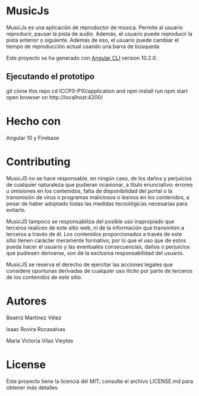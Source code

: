 # MusicJs

MusicJs es una aplicación de reproductor de música. Permite al usuario reproducir, pausar la pista de audio. Además, el usuario puede reproducir la pista anterior o siguiente. Además de eso, el usuario puede cambiar el tiempo de reproducción actual usando una barra de búsqueda

Este  proyecto se ha generado con  [Angular CLI](https://github.com/angular/angular-cli) version 10.2.0.

## Ejecutando el prototipo

git clone this repo
cd ICCP0-P10/application and npm install
run npm start
open browser on http://localhost:4200/

# Hecho con 

Angular 10 y Firebase

# Contributing

MusicJS no se hace responsable, en ningún caso, de los daños y perjuicios de cualquier naturaleza que pudieran ocasionar, a título enunciativo: errores u omisiones en los contenidos, falta de disponibilidad del portal o la transmisión de virus o programas maliciosos o lesivos en los contenidos, a pesar de haber adoptado todas las medidas tecnológicas necesarias para evitarlo.

MusicJS tampoco se responsabiliza del posible uso inapropiado que terceros realicen de este sitio web, ni de la información que transmiten a terceros a través de él. Los contenidos proporcionados a través de este sitio tienen carácter meramente formativo, por lo que el uso que de estos pueda hacer el usuario y las eventuales consecuencias, daños o perjuicios que pudiesen derivarse, son de la exclusiva responsabilidad del usuario.

MusicJS se reserva el derecho de ejercitar las acciones legales que considere oportunas derivadas de cualquier uso ilícito por parte de terceros de los contenidos de este sitio.

# Autores

Beatriz Martínez Vélez

Isaac Rovira Rocasalvas

Maria Victoria Vilas Vieytes

# License

Este proyecto tiene la licencia del MIT; consulte el archivo LICENSE.md para obtener más detalles
